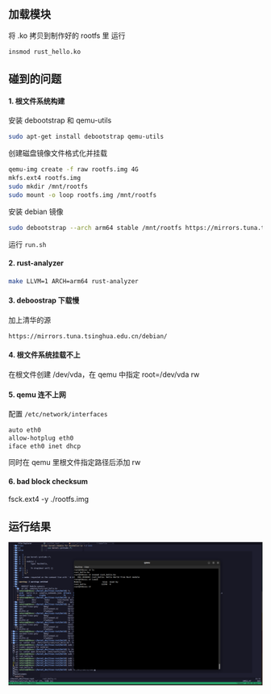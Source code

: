 ## 加载模块

将 .ko 拷贝到制作好的 rootfs 里
运行

```sh
insmod rust_hello.ko
```

## 碰到的问题

#### 1. 根文件系统构建

安装 debootstrap 和 qemu-utils

```sh
sudo apt-get install debootstrap qemu-utils
```

创建磁盘镜像文件格式化并挂载

```sh
qemu-img create -f raw rootfs.img 4G
mkfs.ext4 rootfs.img
sudo mkdir /mnt/rootfs
sudo mount -o loop rootfs.img /mnt/rootfs
```

安装 debian 镜像

```sh
sudo debootstrap --arch arm64 stable /mnt/rootfs https://mirrors.tuna.tsinghua.edu.cn/debian/
```

运行 `run.sh`

#### 2. rust-analyzer

```sh
make LLVM=1 ARCH=arm64 rust-analyzer
```

#### 3. deboostrap 下载慢

加上清华的源

```
https://mirrors.tuna.tsinghua.edu.cn/debian/
```

#### 4. 根文件系统挂载不上

在根文件创建 /dev/vda，在 qemu 中指定 root=/dev/vda rw

#### 5. qemu 连不上网

配置 `/etc/network/interfaces`

```
auto eth0
allow-hotplug eth0
iface eth0 inet dhcp
```

同时在 qemu 里根文件指定路径后添加 rw

#### 6. bad block checksum

fsck.ext4 -y ./rootfs.img

## 运行结果

<img src="./imgs/Screenshot from 2023-11-09 10-10-02.png">
